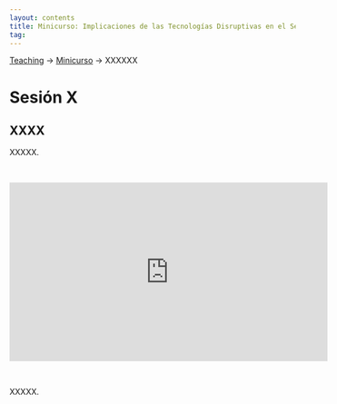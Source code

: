 ```yaml
---
layout: contents
title: Minicurso: Implicaciones de las Tecnologías Disruptivas en el Sector Público
tag:
---
```


[Teaching](../../../teaching) &rarr; [Minicurso](implicaciones_disruptivas.md) &rarr; XXXXXX

# Sesión X
## XXXX

XXXXX.

<p>&nbsp;</p>

<iframe width="560" height="315" src="https://www.youtube.com/embed/MInQRTKXX0A" frameborder="0" allow="accelerometer; autoplay; encrypted-media; gyroscope; picture-in-picture" allowfullscreen></iframe>

<p>&nbsp;</p>

XXXXX.
